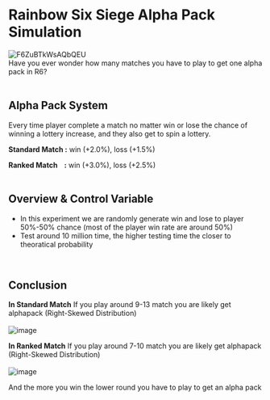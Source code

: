 # Rainbow Six Siege Alpha Pack Simulation
![F6ZuBTkWsAQbQEU](https://github.com/user-attachments/assets/8b115033-d9b9-4921-92c5-42837ccbcc11) <br>
Have you ever wonder how many matches you have to play to get one alpha pack in R6?<br />
<br>


## Alpha Pack System
Every time player complete a match no matter win or lose the chance of winning a lottery increase, and they also get to spin a lottery.<br>

**Standard Match :**
win (+2.0%),
loss (+1.5%)<br />

**Ranked Match &nbsp;&nbsp;&nbsp;:**
win (+3.0%),
loss (+2.5%)<br />
<br>


## Overview & Control Variable
- In this experiment we are randomly generate win and lose to player 50%-50% chance (most of the player win rate are around 50%)
- Test around 10 million time, the higher testing time the closer to theoratical probability
<br>

## Conclusion
**In Standard Match**
If you play around 9-13 match you are likely get alphapack (Right-Skewed Distribution) <br><br>
![image](https://github.com/user-attachments/assets/f4106183-28d4-4031-8683-597a664bb159)
<br>

**In Ranked Match**
If you play around 7-10 match you are likely get alphapack (Right-Skewed Distribution) <br><br>
![image](https://github.com/user-attachments/assets/0a4eff5c-045d-4ea1-97ef-837fc91cf98c)
<br>

And the more you win the lower round you have to play to get an alpha pack
